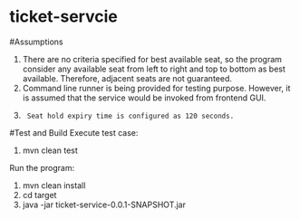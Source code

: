 # ticket-servcie
#Assumptions
1.	There are no criteria specified for best available seat, so the program consider any available seat from left to right and top to bottom as best available. Therefore, adjacent seats are not guaranteed.
2.	Command line runner is being provided for testing purpose. However, it is assumed that the service would be invoked from frontend GUI.
3.      Seat hold expiry time is configured as 120 seconds.

#Test and Build
Execute test case:
1.	mvn clean test

Run the program:
1.	mvn clean install
2.	cd target
3.	java -jar ticket-service-0.0.1-SNAPSHOT.jar


